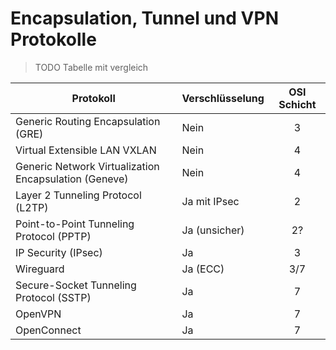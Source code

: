 # Encapsulation, Tunnel und VPN Protokolle

> TODO Tabelle mit vergleich

| Protokoll                                             | Verschlüsselung | OSI Schicht |
|-------------------------------------------------------|-----------------|:-----------:|
| Generic Routing Encapsulation (GRE)                   | Nein            |      3      |
| Virtual Extensible LAN VXLAN                          | Nein            |      4      |
| Generic Network Virtualization Encapsulation (Geneve) | Nein            |      4      |
| Layer 2 Tunneling Protocol (L2TP)                     | Ja mit IPsec    |      2      |
| Point-to-Point Tunneling Protocol (PPTP)              | Ja (unsicher)   |     2?      |
| IP Security (IPsec)                                   | Ja              |      3      |
| Wireguard                                             | Ja (ECC)        |     3/7     |
| Secure-Socket Tunneling Protocol (SSTP)               | Ja              |      7      |
| OpenVPN                                               | Ja              |      7      |
| OpenConnect                                           | Ja              |      7      |
 
